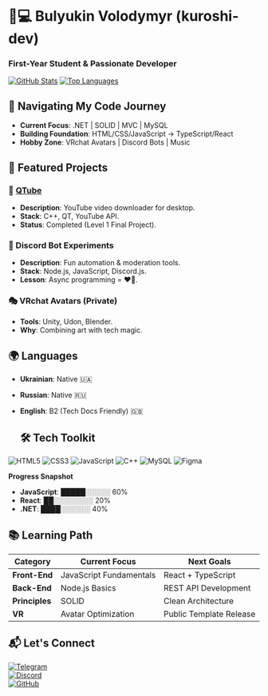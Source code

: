 # 👨💻 Bulyukin Volodymyr (kuroshi-dev) 
### First-Year Student & Passionate Developer

[![GitHub Stats](https://github-readme-stats.vercel.app/api?username=kuroshi-dev&show_icons=true&theme=dark&hide_title=true)](https://github.com/kuroshi-dev)
[![Top Languages](https://github-readme-stats.vercel.app/api/top-langs/?username=kuroshi-dev&layout=compact&theme=dark)](https://github.com/kuroshi-dev)

## 🧭 **Navigating My Code Journey**

- **Current Focus**: .NET | SOLID | MVC | MySQL  
- **Building Foundation**: HTML/CSS/JavaScript → TypeScript/React  
- **Hobby Zone**: VRchat Avatars | Discord Bots | Music

## 🎯 **Featured Projects**

### 🚀 [QTube](https://github.com/kuroshi-dev/QTube)
- **Description**: YouTube video downloader for desktop.  
- **Stack**: C++, QT, YouTube API.  
- **Status**: Completed (Level 1 Final Project).  

### 🤖 Discord Bot Experiments
- **Description**: Fun automation & moderation tools.  
- **Stack**: Node.js, JavaScript, Discord.js.  
- **Lesson**: Async programming = ❤️‍🔥.  

### 🎭 VRchat Avatars (Private)
- **Tools**: Unity, Udon, Blender.  
- **Why**: Combining art with tech magic.

## 🌍 **Languages**

- **Ukrainian**: Native 🇺🇦  
- **Russian**: Native 🇷🇺  
- **English**: B2 (Tech Docs Friendly) 🇬🇧

  ## 🛠️ **Tech Toolkit**

![HTML5](https://img.shields.io/badge/HTML5-E34F26?logo=html5&logoColor=white)
![CSS3](https://img.shields.io/badge/CSS3-1572B6?logo=css3&logoColor=white)
![JavaScript](https://img.shields.io/badge/JavaScript-F7DF1E?logo=javascript&logoColor=black)
![C++](https://img.shields.io/badge/C++-00599C?logo=c%2B%2B&logoColor=white)
![MySQL](https://img.shields.io/badge/MySQL-4479A1?logo=mysql&logoColor=white)
![Figma](https://img.shields.io/badge/Figma-F24E1E?logo=figma&logoColor=white)

**Progress Snapshot**  
- **JavaScript**: █████░░░░░ 60%  
- **React**: ██░░░░░░░░ 20%  
- **.NET**: ████░░░░░░ 40%

## 📚 **Learning Path**

| **Category**       | **Current Focus**          | **Next Goals**              |
|--------------------|---------------------------|----------------------------|
| **Front-End**      | JavaScript Fundamentals   | React + TypeScript         |
| **Back-End**       | Node.js Basics            | REST API Development       |
| **Principles**     | SOLID                     | Clean Architecture         |
| **VR**             | Avatar Optimization       | Public Template Release    |

## 📬 **Let's Connect**

[![Telegram](https://img.shields.io/badge/Telegram-@kuroshi_23-0088CC?logo=telegram)](https://t.me/kuroshi_23)  
[![Discord](https://img.shields.io/badge/Discord-kuroshi23-5865F2?logo=discord)](https://discord.com/users/kuroshi23)  
[![GitHub](https://img.shields.io/badge/GitHub-kuroshi_dev-181717?logo=github)](https://github.com/kuroshi-dev)  

